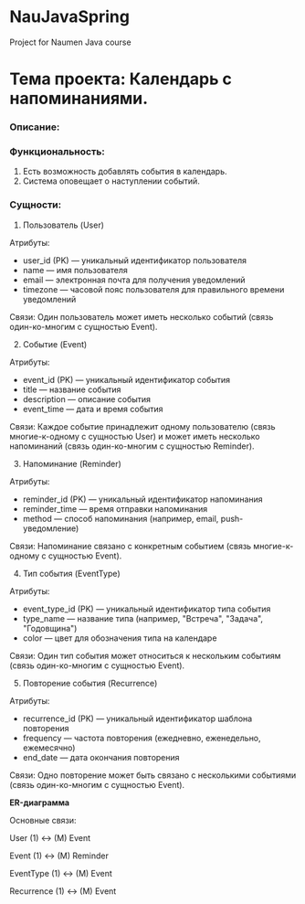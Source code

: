 # NauJavaSpring
 Project for Naumen Java course
 
# Тема проекта: Календарь с напоминаниями. 

### Описание: 

### Функциональность:
1. Есть возможность добавлять события в календарь. 
2. Система оповещает о наступлении событий.

### Сущности:
1. Пользователь (User)

  Атрибуты:
  - user_id (PK) — уникальный идентификатор пользователя
  - name — имя пользователя
  - email — электронная почта для получения уведомлений
  - timezone — часовой пояс пользователя для правильного времени уведомлений
  
  Связи: Один пользователь может иметь несколько событий (связь один-ко-многим с сущностью Event).

2.  Событие (Event)

Атрибуты:
- event_id (PK) — уникальный идентификатор события
- title — название события
- description — описание события
- event_time — дата и время события

Связи: Каждое событие принадлежит одному пользователю (связь многие-к-одному с сущностью User) и может иметь несколько напоминаний (связь один-ко-многим с сущностью Reminder).

3. Напоминание (Reminder)

Атрибуты:

- reminder_id (PK) — уникальный идентификатор напоминания
- reminder_time — время отправки напоминания
- method — способ напоминания (например, email, push-уведомление)

Связи: Напоминание связано с конкретным событием (связь многие-к-одному с сущностью Event).

4. Тип события (EventType)

Атрибуты:

- event_type_id (PK) — уникальный идентификатор типа события
- type_name — название типа (например, "Встреча", "Задача", "Годовщина")
- color — цвет для обозначения типа на календаре

Связи: Один тип события может относиться к нескольким событиям (связь один-ко-многим с сущностью Event).

5. Повторение события (Recurrence)

Атрибуты:

- recurrence_id (PK) — уникальный идентификатор шаблона повторения
- frequency — частота повторения (ежедневно, еженедельно, ежемесячно)
- end_date — дата окончания повторения

Связи: Одно повторение может быть связано с несколькими событиями (связь один-ко-многим с сущностью Event).

**ER-диаграмма**

Основные связи:

User (1) <-> (M) Event

Event (1) <-> (M) Reminder

EventType (1) <-> (M) Event

Recurrence (1) <-> (M) Event

